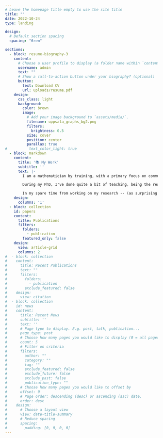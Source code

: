 ```yaml
---
# Leave the homepage title empty to use the site title
title: ""
date: 2022-10-24
type: landing

design:
  # Default section spacing
  spacing: "6rem"

sections:
  - block: resume-biography-3
    content:
      # Choose a user profile to display (a folder name within `content/authors/`)
      username: admin
      text: ""
      # Show a call-to-action button under your biography? (optional)
      button:
        text: Download CV
        url: uploads/resume.pdf
    design:
      css_class: light
      background:
        color: brown
        image:
          # Add your image background to `assets/media/`.
          filename: uppsala_graphs_bg2.png
          filters:
            brightness: 0.5
          size: cover
          position: center
          parallax: true
#          text_color_light: true
  - block: markdown
    content:
      title: '📚 My Work'
      subtitle: ''
      text: |-
        I am a mathematician by training, with a primary focus on community detection methods in graphs, from a combinatorial and algorithmic perspective. On September 26th, I will be defending a PhD thesis on this topic! 🤞

        During my PhD, I've done quite a bit of teaching, being the responsible lecturer for two different courses, developing the materials and structure for one. I also supervised two bachelor's theses.

        In my spare time from working on my research -- (as surprising as it is that I would have any) -- I have coded up a few hobby projects, mostly about processing or visualising data. Check out the projects section for a selection of that! 😃
    design:
      columns: '1'
  - block: collection
    id: papers
    content:
      title: Publications
      filters:
        folders:
          - publication
        featured_only: false
    design:
      view: article-grid
      columns: 2
#  - block: collection
#    content:
#      title: Recent Publications
#      text: ""
#      filters:
#        folders:
#          - publication
#        exclude_featured: false
#    design:
#      view: citation
#  - block: collection
#    id: news
#    content:
#      title: Recent News
#      subtitle: ''
#      text: ''
#      # Page type to display. E.g. post, talk, publication...
#      page_type: post
#      # Choose how many pages you would like to display (0 = all pages)
#      count: 5
#      # Filter on criteria
#      filters:
#        author: ""
#        category: ""
#        tag: ""
#        exclude_featured: false
#        exclude_future: false
#        exclude_past: false
#        publication_type: ""
#      # Choose how many pages you would like to offset by
#      offset: 0
#      # Page order: descending (desc) or ascending (asc) date.
#      order: desc
#    design:
#      # Choose a layout view
#      view: date-title-summary
#      # Reduce spacing
#      spacing:
#        padding: [0, 0, 0, 0]
---
```

